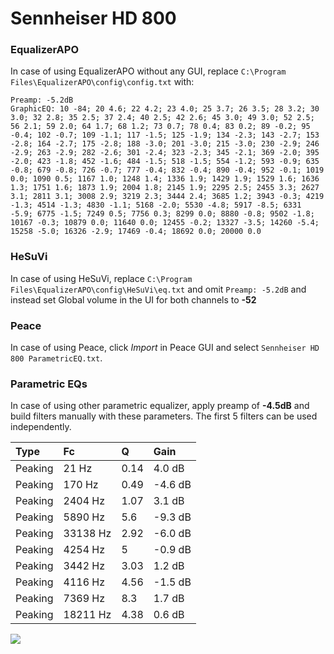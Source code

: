 # Sennheiser HD 800

### EqualizerAPO
In case of using EqualizerAPO without any GUI, replace `C:\Program Files\EqualizerAPO\config\config.txt`
with:
```
Preamp: -5.2dB
GraphicEQ: 10 -84; 20 4.6; 22 4.2; 23 4.0; 25 3.7; 26 3.5; 28 3.2; 30 3.0; 32 2.8; 35 2.5; 37 2.4; 40 2.5; 42 2.6; 45 3.0; 49 3.0; 52 2.5; 56 2.1; 59 2.0; 64 1.7; 68 1.2; 73 0.7; 78 0.4; 83 0.2; 89 -0.2; 95 -0.4; 102 -0.7; 109 -1.1; 117 -1.5; 125 -1.9; 134 -2.3; 143 -2.7; 153 -2.8; 164 -2.7; 175 -2.8; 188 -3.0; 201 -3.0; 215 -3.0; 230 -2.9; 246 -2.9; 263 -2.9; 282 -2.6; 301 -2.4; 323 -2.3; 345 -2.1; 369 -2.0; 395 -2.0; 423 -1.8; 452 -1.6; 484 -1.5; 518 -1.5; 554 -1.2; 593 -0.9; 635 -0.8; 679 -0.8; 726 -0.7; 777 -0.4; 832 -0.4; 890 -0.4; 952 -0.1; 1019 0.0; 1090 0.5; 1167 1.0; 1248 1.4; 1336 1.9; 1429 1.9; 1529 1.6; 1636 1.3; 1751 1.6; 1873 1.9; 2004 1.8; 2145 1.9; 2295 2.5; 2455 3.3; 2627 3.1; 2811 3.1; 3008 2.9; 3219 2.3; 3444 2.4; 3685 1.2; 3943 -0.3; 4219 -1.3; 4514 -1.3; 4830 -1.1; 5168 -2.0; 5530 -4.8; 5917 -8.5; 6331 -5.9; 6775 -1.5; 7249 0.5; 7756 0.3; 8299 0.0; 8880 -0.8; 9502 -1.8; 10167 -0.3; 10879 0.0; 11640 0.0; 12455 -0.2; 13327 -3.5; 14260 -5.4; 15258 -5.0; 16326 -2.9; 17469 -0.4; 18692 0.0; 20000 0.0
```

### HeSuVi
In case of using HeSuVi, replace `C:\Program Files\EqualizerAPO\config\HeSuVi\eq.txt` and omit `Preamp:
-5.2dB` and instead set Global volume in the UI for both channels to **-52**

### Peace
In case of using Peace, click *Import* in Peace GUI and select `Sennheiser HD 800 ParametricEQ.txt`.

### Parametric EQs
In case of using other parametric equalizer, apply preamp of **-4.5dB** and build filters manually with
these parameters. The first 5 filters can be used independently.

| Type    | Fc       |    Q | Gain    |
|:--------|:---------|:-----|:--------|
| Peaking | 21 Hz    | 0.14 | 4.0 dB  |
| Peaking | 170 Hz   | 0.49 | -4.6 dB |
| Peaking | 2404 Hz  | 1.07 | 3.1 dB  |
| Peaking | 5890 Hz  | 5.6  | -9.3 dB |
| Peaking | 33138 Hz | 2.92 | -6.0 dB |
| Peaking | 4254 Hz  | 5    | -0.9 dB |
| Peaking | 3442 Hz  | 3.03 | 1.2 dB  |
| Peaking | 4116 Hz  | 4.56 | -1.5 dB |
| Peaking | 7369 Hz  | 8.3  | 1.7 dB  |
| Peaking | 18211 Hz | 4.38 | 0.6 dB  |

![](https://raw.githubusercontent.com/jaakkopasanen/AutoEq/master/results/headphonecom/sbaf-serious/Sennheiser%20HD%20800/Sennheiser%20HD%20800.png)